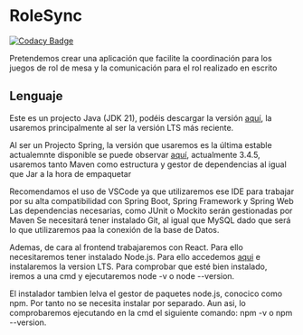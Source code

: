 # RoleSync
[![Codacy Badge](https://app.codacy.com/project/badge/Grade/bcbf6c4efeb34c26922f12e2b272f23f)](https://app.codacy.com/gh/Samalbalat/RoleSync/dashboard?utm_source=gh&utm_medium=referral&utm_content=&utm_campaign=Badge_grade)

Pretendemos crear una aplicación que facilite la coordinación para los juegos de rol de mesa y la comunicación para el rol realizado en escrito

## Lenguaje
Este es un projecto Java (JDK 21), podéis descargar la versión [aquí](https://www.oracle.com/java/technologies/downloads/#jdk21-windows), la usaremos principalmente al ser la versión LTS más reciente.

Al ser un Projecto Spring, la versión que usaremos es la última estable actualemnte disponible se puede observar [aquí](https://start.spring.io/), actualmente 3.4.5, usaremos tanto Maven como estructura y gestor de dependencias al igual que Jar a la hora de empaquetar

Recomendamos el uso de VSCode ya que utilizaremos ese IDE para trabajar por su alta compatibilidad con Spring Boot, Spring Framework y Spring Web
Las dependencias necesarias, como JUnit o Mockito serán gestionadas por Maven
Se necesitará tener instalado Git, al igual que MySQL dado que será lo que utilizaremos paa la conexión de la base de Datos.

Ademas, de cara al frontend trabajaremos con React. Para ello necesitaremos tener instalado Node.js. Para ello accedemos [aqui](https://nodejs.org/es.) e instalaremos la version LTS.
Para comprobar que esté bien instalado, iremos a una cmd y ejecutaremos node -v o node --version.

El instalador tambien lelva el gestor de paquetes node.js, conocico como npm. Por tanto no se necesita instalar por separado. Aun asi, lo comprobaremos ejecutando en la cmd el siguiente comando: npm -v o npm --version. 






